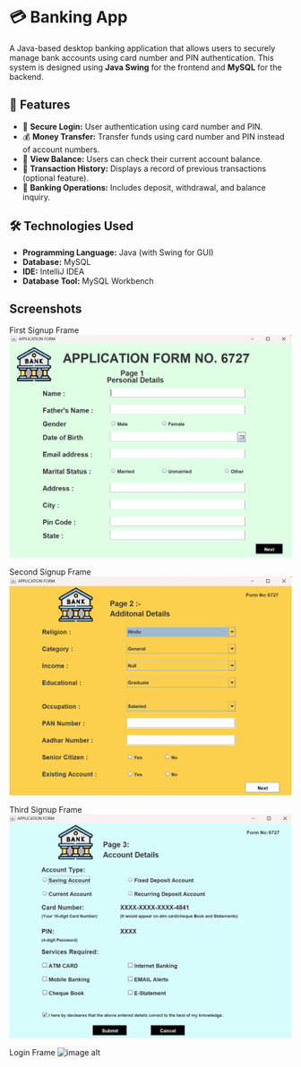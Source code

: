 # 💳 Banking App

A Java-based desktop banking application that allows users to securely manage bank accounts using card number and PIN authentication.
This system is designed using **Java Swing** for the frontend and **MySQL** for the backend.

## 📌 Features

- 🔐 **Secure Login:** User authentication using card number and PIN.
- 💰 **Money Transfer:** Transfer funds using card number and PIN instead of account numbers.
- 📄 **View Balance:** Users can check their current account balance.
- 🧾 **Transaction History:** Displays a record of previous transactions (optional feature).
- 🏦 **Banking Operations:** Includes deposit, withdrawal, and balance inquiry.

## 🛠️ Technologies Used

- **Programming Language:** Java (with Swing for GUI)
- **Database:** MySQL
- **IDE:** IntelliJ IDEA
- **Database Tool:** MySQL Workbench

## Screenshots 
First Signup Frame
![image alt](https://github.com/Ketan-ajagekar/BANKING-APPLICATION/blob/master/Screenshot%202025-03-24%20195646.png?raw=true)

Second Signup Frame
![image alt](https://github.com/Ketan-ajagekar/BANKING-APPLICATION/blob/master/Screenshot%202025-03-24%20200913.png?raw=true)

Third Signup Frame
![image alt](https://github.com/Ketan-ajagekar/BANKING-APPLICATION/blob/master/Screenshot%202025-03-24%20201425.png?raw=true)

Login Frame
![image alt]()
